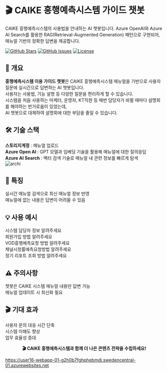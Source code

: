 # 🎬 CAIKE 흥행예측시스템 가이드 챗봇

CAIKE 흥행예측시스템의 사용법을 안내하는 AI 챗봇입니다. Azure OpenAI와 Azure AI Search를 활용한 RAG(Retrieval-Augmented Generation) 패턴으로 구현되어, 매뉴얼 기반의 정확한 답변을 제공합니다.

[![GitHub Stars](https://img.shields.io/github/stars/JeongHyeon-Kang/caikebot)](https://github.com/JeongHyeon-Kang/caikebot)
[![GitHub Issues](https://img.shields.io/github/issues/JeongHyeon-Kang/caikebot)](https://github.com/JeongHyeon-Kang/caikebot/issues)
[![License](https://img.shields.io/badge/license-MIT-blue.svg)](LICENSE)

## 🚀 개요
**흥행예측시스템 이용 가이드 챗봇**은 CAIKE 흥행예측시스템 매뉴얼을 기반으로 사용자 질문에 실시간으로 답변하는 AI 챗봇입니다.  
사용자는 사용법, 기능 설명 등 다양한 질문을 편리하게 할 수 있습니다.  
시스템을 처음 사용하는 마케터, 운영자, KT직원 등 매번 담당자가 바뀔 때마다 설명회를 해야하는 번거로움이 있었는데,  
AI 챗봇으로 대체하여 설명회에 대한 부담을 줄일 수 있습니다.  

## 🛠️ 기술 스택
**스토리지계정** : 매뉴얼 업로드  
**Azure Open AI** : GPT 모델과 임베딩 기술을 활용해 매뉴얼에 대한 질의응답  
**Azure AI Search** : 벡터 검색 기술로 매뉴얼 내 관련 정보를 빠르게 탐색  
![archi](https://github.com/user-attachments/assets/b7c23140-d302-4b4c-aa34-c4531482c841)

## 🎯 특징
실시간 매뉴얼 검색으로 최신 매뉴얼 정보 반영  
매뉴얼에 없는 내용은 답변이 어려울 수 있음  

## 💡 사용 예시
시스템 담당자 정보 알려주세요  
회원가입 방법 알려주세요  
VOD흥행예측요청 방법 알려주세요  
채널시청률예측요청방법 알려주세요  
정기 리포트 조회 방법 알려주세요  

## ⚠️ 주의사항
챗봇은 CAIKE 시스템 매뉴얼 내용만 답변 가능  
매뉴얼 업데이트 시 최신화 필요  

## 🎬 기대 효과
사용자 문의 대응 시간 단축  
시스템 이해도 향상  
업무 효율성 증대  

<div align="center">

**🎬 CAIKE 흥행예측시스템과 함께 더 나은 콘텐츠 전략을 수립하세요!**

</div>

https://user16-webapp-01-g2h0b7fghphebmdj.swedencentral-01.azurewebsites.net
